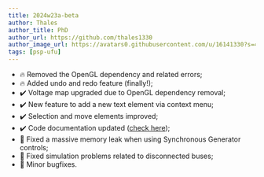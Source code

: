 ```yaml
---
title: 2024w23a-beta
author: Thales
author_title: PhD
author_url: https://github.com/thales1330
author_image_url: https://avatars0.githubusercontent.com/u/16141330?s=460&v=4
tags: [psp-ufu]
---
```


- 🔥 Removed the OpenGL dependency and related errors;
- 🔥 Added undo and redo feature (finally!);
- ✔️ Voltage map upgraded due to OpenGL dependency removal;
- ✔️ New feature to add a new text element via context menu;
- ✔️ Selection and move elements improved;
- ✔️ Code documentation updated ([check here](https://thales1330.github.io/PSP/doxygen/html/index.html));
- 🐛 Fixed a massive memory leak when using Synchronous Generator controls;
- 🐛 Fixed simulation problems related to disconnected buses;
- 🐛 Minor bugfixes.